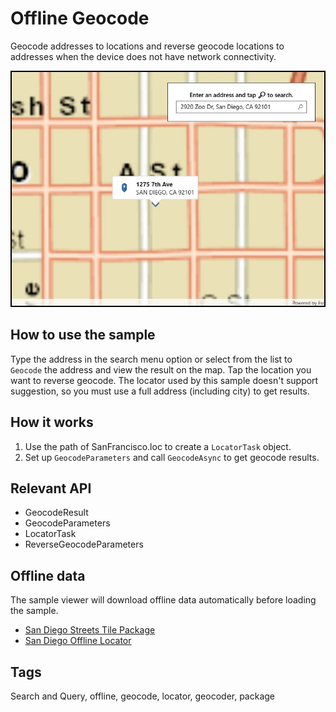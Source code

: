 # Offline Geocode

Geocode addresses to locations and reverse geocode locations to addresses when the device does not have network connectivity.

![Offline Geocode App](OfflineGeocode.jpg)

## How to use the sample

Type the address in the search menu option or select from the list to `Geocode` the address and view the result on the map. Tap the location you want to reverse geocode. The locator used by this sample doesn't support suggestion, so you must use a full address (including city) to get results.

## How it works

1. Use the path of SanFrancisco.loc to create a `LocatorTask` object. 
2. Set up `GeocodeParameters` and call `GeocodeAsync` to get geocode results.

## Relevant API

* GeocodeResult
* GeocodeParameters
* LocatorTask
* ReverseGeocodeParameters

## Offline data

The sample viewer will download offline data automatically before loading the sample.
	
* [San Diego Streets Tile Package](http://www.arcgis.com/home/item.html?id=1330ab96ac9c40a49e59650557f2cd63)
* [San Diego Offline Locator](http://www.arcgis.com/home/item.html?id=344e3b12368543ef84045ef9aa3c32ba)
	
## Tags

Search and Query, offline, geocode, locator, geocoder, package